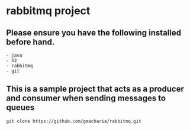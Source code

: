 # rabbitmq project

## Please ensure you have the following installed before hand.

    - java
    - h2
    - rabbitmq
    - git

## This is a sample project that acts as a producer and consumer when sending messages to queues


```
git clone https://github.com/gmacharia/rabbitmq.git
